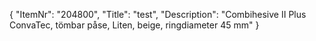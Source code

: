 {
  "ItemNr": "204800",
  "Title": "test",
  "Description": "Combihesive II Plus ConvaTec, tömbar påse, Liten, beige, ringdiameter 45 mm"
}